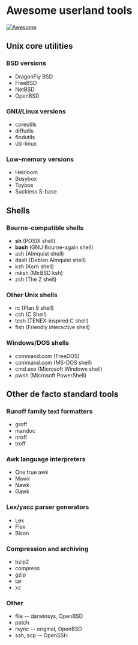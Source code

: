 # Awesome userland tools

[![Awesome](https://awesome.re/badge.svg)](https://awesome.re)

## Unix core utilities

### BSD versions

* DragonFly BSD
* FreeBSD
* NetBSD
* OpenBSD

### GNU/Linux versions

* coreutils
* diffutils
* findutils
* util-linux

### Low-memory versions

* Heirloom
* Busybox
* Toybox
* Suckless S-base

## Shells

### Bourne-compatible shells

* **sh** (POSIX shell)
* **bash** (GNU Bourne-again shell)
* ash (Almquist shell)
* dash (Debian Almquist shell)
* ksh (Korn shell)
* mksh (MirBSD ksh)
* zsh (The Z shell)

### Other Unix shells

* rc (Plan 9 shell)
* csh (C Shell)
* tcsh (TENEX-inspired C shell)
* fish (Friendly interactive shell)

### Windows/DOS shells

* command.com (FreeDOS)
* command.com (MS-DOS shell)
* cmd.exe (Microsoft Windows shell)
* pwsh (Microsoft PowerShell)

## Other de facto standard tools

### Runoff family text formatters

* groff
* mandoc
* nroff
* troff

### Awk language interpreters

* One true awk
* Mawk
* Nawk
* Gawk

### Lex/yacc parser generators

* Lex
* Flex
* Bison

### Compression and archiving

* bzip2
* compress
* gzip
* tar
* xz

### Other

* file -- darwinsys, OpenBSD
* patch
* rsync -- original, OpenBSD
* ssh, scp -- OpenSSH
